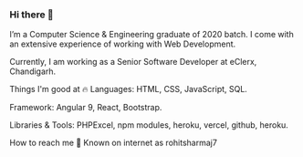 ### Hi there 👋

I’m a Computer Science & Engineering graduate of 2020 batch. I come with an extensive experience of working with Web Development.

Currently, I am working as a Senior Software Developer at eClerx, Chandigarh.

Things I'm good at 🔥
Languages: HTML, CSS, JavaScript, SQL.

Framework: Angular 9, React, Bootstrap.

Libraries & Tools: PHPExcel, npm modules, heroku, vercel, github, heroku.


How to reach me 📱
Known on internet as rohitsharmaj7

